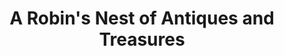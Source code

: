 ---
title: "A Robin's Nest of Antiques and Treasures"
url: /grand-junction/a-robins-nest-of-antiques-and-treasures/
shop: antiques
---